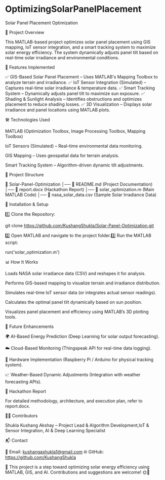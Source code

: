 # OptimizingSolarPanelPlacement
Solar Panel Placement Optimization

📌 Project Overview

This MATLAB-based project optimizes solar panel placement using GIS mapping, IoT sensor integration, and a smart tracking system to maximize solar energy efficiency. The system dynamically adjusts panel tilt based on real-time solar irradiance and environmental conditions.

🚀 Features Implemented

✅ GIS-Based Solar Panel Placement – Uses MATLAB's Mapping Toolbox to analyze terrain and irradiance.
✅ IoT Sensor Integration (Simulated) – Captures real-time solar irradiance & temperature data.
✅ Smart Tracking System – Dynamically adjusts panel tilt to maximize sun exposure.
✅ Shading & Sunlight Analysis – Identifies obstructions and optimizes placement to reduce shading losses.
✅ 3D Visualization – Displays solar irradiance and panel locations using MATLAB plots.

🛠 Technologies Used

MATLAB (Optimization Toolbox, Image Processing Toolbox, Mapping Toolbox)

IoT Sensors (Simulated) – Real-time environmental data monitoring.

GIS Mapping – Uses geospatial data for terrain analysis.

Smart Tracking System – Algorithm-driven dynamic tilt adjustments.

📄 Project Structure

📂 Solar-Panel-Optimization
│── 📜 README.md (Project Documentation)
│── 📜 report.docx (Hackathon Report)
│── 📜 solar_optimization.m (Main MATLAB Code)
│── 📜 nasa_solar_data.csv (Sample Solar Irradiance Data)

📌 Installation & Setup

1️⃣ Clone the Repository:

git clone https://github.com/KushangShukla/Solar-Panel-Optimization.git

2️⃣ Open MATLAB and navigate to the project folder.3️⃣ Run the MATLAB script:

run('solar_optimization.m')

📊 How It Works

Loads NASA solar irradiance data (CSV) and reshapes it for analysis.

Performs GIS-based mapping to visualize terrain and irradiance distribution.

Simulates real-time IoT sensor data (or integrates actual sensor readings).

Calculates the optimal panel tilt dynamically based on sun position.

Visualizes panel placement and efficiency using MATLAB’s 3D plotting tools.

🔮 Future Enhancements

🌍 AI-Based Energy Prediction (Deep Learning for solar output forecasting).

☁️ Cloud-Based Monitoring (Thingspeak API for real-time data logging).

🏡 Hardware Implementation (Raspberry Pi / Arduino for physical tracking system).

📈 Weather-Based Dynamic Adjustments (Integration with weather forecasting APIs).

📜 Hackathon Report

For detailed methodology, architecture, and execution plan, refer to report.docx.

👨‍💻 Contributors

Shukla Kushang Akshay – Project Lead & Algorithm Development,IoT & Sensor Integration, AI & Deep Learning Specialist
 
📬 Contact

📩 Email: kushangashukla1@gmail.com
🌐 GitHub: https://github.com/KushangShukla

🚀 This project is a step toward optimizing solar energy efficiency using MATLAB, GIS, and AI. Contributions and suggestions are welcome! 🌞🔋


